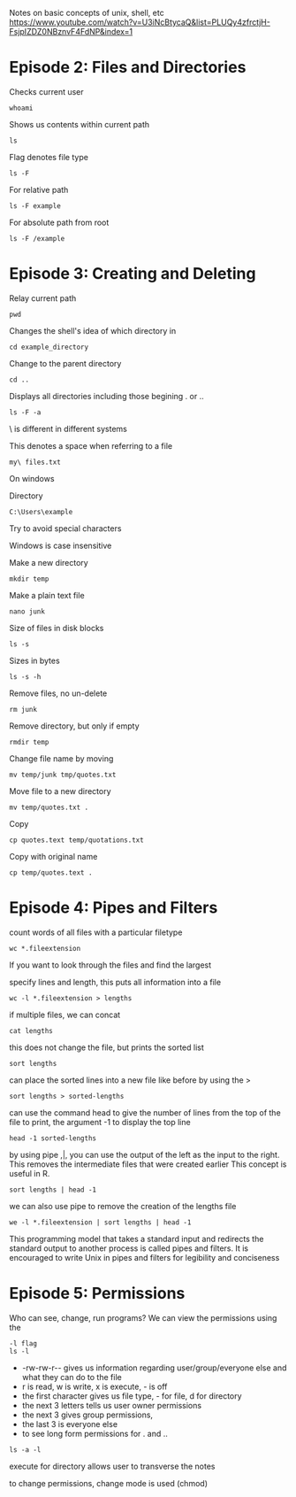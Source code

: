 Notes on basic concepts of unix, shell, etc https://www.youtube.com/watch?v=U3iNcBtycaQ&list=PLUQy4zfrctjH-FsjpIZDZ0NBznvF4FdNP&index=1

# Episode 2: Files and Directories 

Checks current user
```
whoami
```

Shows us contents within current path
```
ls
```

Flag denotes file type 

```
ls -F 
```

For relative path
```
ls -F example
```

For absolute path from root
```
ls -F /example
```

# Episode 3: Creating and Deleting 

Relay current path
```
pwd
```

Changes the shell's idea of which directory in
```
cd example_directory
```

Change to the parent directory
```
cd ..
```

Displays all directories including those begining . or ..
```
ls -F -a
```

\ is different in different systems

This denotes a space when referring to a file
```
my\ files.txt
```

On windows

Directory
```
C:\Users\example
```

Try to avoid special characters 

Windows is case insensitive

Make a new directory
```
mkdir temp
```

Make a plain text file
```
nano junk
```

Size of files in disk blocks
```
ls -s
```

Sizes in bytes
```
ls -s -h
```

Remove files, no un-delete
```
rm junk
```

Remove directory, but only if empty
```
rmdir temp
```

Change file name by moving
```
mv temp/junk tmp/quotes.txt
```

Move file to a new directory
```
mv temp/quotes.txt .
```

Copy
```
cp quotes.text temp/quotations.txt
```

Copy with original name
```
cp temp/quotes.text .
```

# Episode 4: Pipes and Filters 

count words of all files with a particular filetype
```
wc *.fileextension
```

If you want to look through the files and find the largest

specify lines and length, this puts all information into a file
```
wc -l *.fileextension > lengths
```

if multiple files, we can concat
```
cat lengths
```

this does not change the file, but prints the sorted list 
```
sort lengths
```

can place the sorted lines into a new file like before by using the >
```
sort lengths > sorted-lengths
```

can use the command head to give the number of lines from the top of the file to print, the argument -1 to display the top line
```
head -1 sorted-lengths
```

by using pipe ,|, you can use the output of the left as the input to the right. This removes the intermediate files that were created earlier This concept is useful in R.
```
sort lengths | head -1
```

we can also use pipe to remove the creation of the lengths file
```
we -l *.fileextension | sort lengths | head -1
```

This programming model that takes a standard input and redirects the standard output to another process is called pipes and filters. It is encouraged to write Unix in pipes and filters for legibility and conciseness 

# Episode 5: Permissions 

Who can see, change, run programs? 
We can view the permissions using the 

```
-l flag
ls -l
```

* -rw-rw-r-- gives us information regarding user/group/everyone else and what they can do to the file
* r is read, w is write, x is execute, - is off
* the first character gives us file type, - for file, d for directory
* the next 3 letters tells us user owner permissions
* the next 3 gives group permissions, 
* the last 3 is everyone else 
* to see long form permissions for . and ..
```
ls -a -l
```

execute for directory allows user to transverse the notes

to change permissions, change mode is used (chmod)

